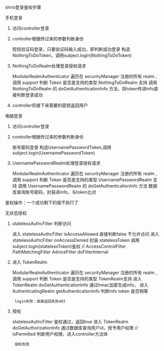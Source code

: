 shrio登录鉴权步骤

手机登录

1. 访问controller登录

2. controller根据传过来的参数判断身份

    短信验证码登录，只要验证码输入成功，即判断成功登录
    构造 NothingToDoToken，调用subject.login(NothingToDoToken)

3. NothingToDoRealm处理登录授权请求

    ModularRealmAuthenticator 遍历在 securityManager 注册的所有 realm ,调用 support 判断 Token 是否是支持的类型
    NothingToDoRealm 支持
    调用 NothingToDoRealm 的 doGetAuthenticationInfo 方法，将token传进info直接判断登录成功

4. controller将接下来需要的密钥返回用户

电脑登录

1. 访问controller登录

2. controller根据传过来的参数判断身份

    账号密码登录
    构造UsernamePasswordToken,调用subject.login(UsernamePasswordToken)

3. UsernamePasswordRealm处理登录授权请求

    ModularRealmAuthenticator 遍历在 securityManager 注册的所有 realm ,调用 support 判断 Token 是否是支持的类型
    UsernamePasswordRealm 支持
    调用 UsernamePasswordRealm 的 doGetAuthenticationInfo 方法
    数据库查询账号密码，封装进info，与token比对




鉴权操作：一个成功剩下的就不执行了

无状态授权

1. statelessAuthcFilter 判断访问

    进入 statelessAuthcFilter isAccessAllowed 直接判断false 不允许访问
    进入 statelessAuthcFilter onAccessDenied 封装 statelessToken 调用 subject.login(statelessToken)鉴权
    // AccessControlFilter PathMatchingFilter AdviceFilter doFilterInternal

2. 进入 TokenRealm

    ModularRealmAuthenticator 遍历在 securityManager 注册的所有 realm ,调用 support 判断 Token 是否是支持的类型
    TokenRealm支持
    进入 TokenRealm doGetAuthenticationInfo 通过hmac加密生成info，
    进入 AuthenticatingRealm getAuthenticationInfo 判断info token 是否相等

        login失败：直接返回失败403

3. 授权

    statelessAuthcFilter 鉴权通过，返回true
    进入 TokenRealm doGetAuthorizationInfo 通过数据库查询用户id，授予用户权限
    // isPermitted 
    判断用户权限，进入controller方法体

        授权失败
    
    



